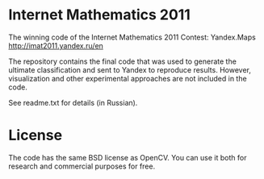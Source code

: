 Internet Mathematics 2011
=========================

The winning code of the Internet Mathematics 2011 Contest: Yandex.Maps
http://imat2011.yandex.ru/en

The repository contains the final code that was used to generate the ultimate classification and sent to Yandex to reproduce results. However, visualization and other experimental approaches are not included in the code.

See readme.txt for details (in Russian).

License
=======

The code has the same BSD license as OpenCV. You can use it both for research and commercial purposes for free.
